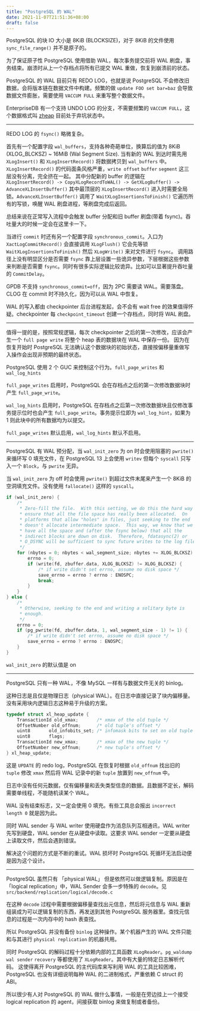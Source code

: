 ```yaml
---
title: "PostgreSQL 的 WAL"
date: 2021-11-07T21:51:36+08:00
draft: false
---
```


PostgreSQL 的块 IO 大小是 8KiB (BLOCKSIZE)，对于 8KiB 的文件使用 `sync_file_range()` 并不是原子的。

为了保证原子性 PostgreSQL 使用借助 WAL，每次事务提交前将 WAL 刷盘，事务结束。崩溃时从上一个存档点将所有已提交 WAL 重做，恢复到崩溃前的状态。

PostgreSQL 的 WAL 目前只有 REDO LOG，也就是说 PostgreSQL 不会修改旧数据，会将版本链在数据文件中构建。频繁的做 `update FOO set bar=baz` 会导致数据文件膨胀，需要使用 `VACCUM FULL` 来重写整个数据文件。

EnterpriseDB 有一个支持 UNDO LOG 的分支，不需要频繁的 `VACCUM FULL`，这个数据格式叫 [zheap](https://github.com/EnterpriseDB/zheap) 目前处于弃坑状态中。

---

REDO LOG 的 `fsync()` 略微复杂。

首先有一个配置字段 `wal_buffers`，支持各种奇葩单位，换算后的值为 8KiB (XLOG_BLCKSZ) ~ 16MiB (Wal Segment Size).
当有新的 WAL 到达时需先用 `XLogInsert()` 和 `XLogInsertRecord()` 将数据拷贝到 `wal_buffers` 中。
`XLogInsertRecord()` 的代码面条风格严重，`write offset` `buffer` `segment` 这三层没有分离，完全挤在一起。
其中分配新的 buffer 的逻辑在 `XLogInsertRecord() -> CopyXLogRecordToWAL() -> GetXLogBuffer() -> AdvanceXLInsertBuffer()`
其中最顶层的 `XLogInsertRecord()` 进入时需要全局锁。`AdvanceXLInsertBuffer()` 调用了 `WaitXLogInsertionsToFinish()` 它遍历所有的写锁，唤醒 WAL 刷盘进程，等刷盘完成后返回。

总结来说在正常写入流程中会触发 buffer 分配和旧 buffer 刷盘(带着 fsync)。吞吐量大的时候一定会在这里卡一下。

当进行 `commit` 时还有另一个配置字段 `synchronous_commit`。入口为 `XactLogCommitRecord()` 会直接调用 `XLogFlush()` 它会先等锁 `WaitXLogInsertionsToFinish()` 然后 `XLogWrite()` 来对文件进行 `fsync`。
调用路径上没有明显区分是否需要 `fsync` 靠上层设置一些诡异参数，下层根据这些参数来判断是否需要 `fsync`。同时有很多实际逻辑比较诡异。比如可以显著提升吞吐量的 `CommitDelay`。

GPDB 不支持 `synchronous_commit=off`，因为 2PC 需要读 WAL。需要落盘。CLOG 在 commit 时不持久化，因为可以从 WAL 中恢复。

WAL 的写入都由 checkpointer 后台进程发起，会不会有 wait free 的效果值得怀疑。checkpointer 每 `checkpoint_timeout` 创建一个存档点，同时将 WAL 刷盘。

---

值得一提的是，按照常规逻辑，每次 checkpointer 之后的第一次修改，应该会产生一个 `full page write` 将整个 heap 表的数据块在 WAL 中保存一份。
因为在恢复开始时 PostgreSQL 无法确认这个数据块的初始状态，直接按偏移量重做写入操作会出现非预期的最终状态。

PostgreSQL 使用 2 个 GUC 来控制这个行为。`full_page_writes` 和 `wal_log_hints`

`full_page_writes` 启用时，PostgreSQL 会在存档点之后的第一次修改数据块时产生 `full_page_write`。

`wal_log_hints` 启用时，PostgreSQL 在存档点之后第一次修改数据块且仅修改事务提示位时也会产生 `full_page_write`。事务提示位即为 `wal_log_hint`，如果为 1 则此块中的所有数据均为以提交。

`full_page_writes` 默认启用，`wal_log_hints` 默认不启用。

---

PostgreSQL 有 WAL 预分配，当 `wal_init_zero` 为 on 时会使用阻塞的 `pwrite()` 来循环写 0 填充文件，在 PostgreSQL 13 上会使用 `writev` 但每个 `syscall` 只写入一个 `Block`，与 `pwrite` 无异。

当 `wal_init_zero` 为 off 时会使用 `pwrite()` 到超过文件末尾来产生一个 8KiB 的空洞填充文件。没有使用 `fallocate()` 这样的 `syscall`。

```c
if (wal_init_zero) {
    /*
     * Zero-fill the file.  With this setting, we do this the hard way to
     * ensure that all the file space has really been allocated.  On
     * platforms that allow "holes" in files, just seeking to the end
     * doesn't allocate intermediate space.  This way, we know that we
     * have all the space and (after the fsync below) that all the
     * indirect blocks are down on disk.  Therefore, fdatasync(2) or
     * O_DSYNC will be sufficient to sync future writes to the log file.
     */
    for (nbytes = 0; nbytes < wal_segment_size; nbytes += XLOG_BLCKSZ) {
        errno = 0;
        if (write(fd, zbuffer.data, XLOG_BLCKSZ) != XLOG_BLCKSZ) {
            /* if write didn't set errno, assume no disk space */
            save_errno = errno ? errno : ENOSPC;
            break;
        }
    }
} else {
    /*
     * Otherwise, seeking to the end and writing a solitary byte is
     * enough.
     */
    errno = 0;
    if (pg_pwrite(fd, zbuffer.data, 1, wal_segment_size - 1) != 1) {
        /* if write didn't set errno, assume no disk space */
        save_errno = errno ? errno : ENOSPC;
    }
}
```

`wal_init_zero` 的默认值是 on

---

PostgreSQL 只有一种 WAL，不像 MySQL 一样有与数据文件无关的 binlog。

这种日志是且仅是物理日志（physical WAL）。在日志中直接记录了块内偏移量。没有采用块内逻辑日志这种易于升级的方案。

```c
typedef struct xl_heap_update {
    TransactionId old_xmax;       /* xmax of the old tuple */
    OffsetNumber old_offnum;      /* old tuple's offset */
    uint8       old_infobits_set; /* infomask bits to set on old tuple */
    uint8       flags;
    TransactionId new_xmax;       /* xmax of the new tuple */
    OffsetNumber new_offnum;      /* new tuple's offset */
} xl_heap_update;
```

这是 `UPDATE` 的 redo log，PostgreSQL 在恢复时根据 `old_offnum` 找出旧的 `tuple` 修改 `xmax` 然后将 WAL 记录中的新 `tuple` 放置到 `new_offnum` 中。

日志中没有任何元数据，仅有偏移量和丢失类型信息的数据。且数据不定长，解码需要单线程，不能随机读某个 WAL。

WAL 没有结束标志，又一定会使用 0 填充。有些工具总会报出 `incorrect length 0` 就是因为此。

同时 WAL sender 与 WAL writer 使用硬盘作为消息队列互相通讯，WAL writer 先写到硬盘，WAL sender 在从硬盘中读取。这要求 WAL sender 一定要从硬盘上读取文件，然后会遇到错误。

解决这个问题的方式是不断的重试。WAL 损坏时 PostgreSQL 死循环无法启动便是因为这个设计。

---

PostgreSQL 虽然只有 「physical WAL」 但是依然可以做逻辑复制。原因是在「logical replication」中，WAL Sender 会多一步特殊的 `decode`。见 `src/backend/replication/logical/decode.c`

在这种 `decode` 过程中需要根据偏移量查找出元信息，然后将元信息与 WAL 重新组装成为可以逻辑复制的东西，再发送到其他 PostgreSQL 服务器里。查找元信息的过程是一次内存中的 hash 表查找。

所以 PostgreSQL 并没有备份 `binlog` 这种操作。某个机器产生的 WAL 文件只能和与其进行 `physical replication` 的机器共用。


同时 PostgreSQL 的解码过程十分依赖内部的工具函数 `XLogReader`。`pg_waldump` `wal sender` `recovery` 等都使用了 `XLogReader`。其中有大量的特定日志解析代码。
这使得离开 PostgreSQL 的主代码库来写利用 WAL 的工具比较困难，PostgreSQL 也没有详细说明每种 WAL 的二进制格式，严重依赖 C struct 的 ABI。

所以很少有人对 PostgreSQL 的 WAL 做什么事情，一般是在旁边挂上一个接受 logical replication 的 agent，间接获取 binlog 来做复制或者备份。
